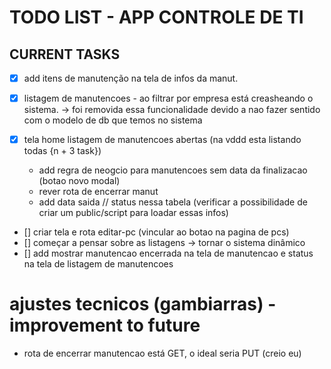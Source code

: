 # TODO LIST - APP CONTROLE DE TI

## CURRENT TASKS

- [x] add itens de manutenção na tela de infos da manut.
- [x] listagem de manutencoes - ao filtrar por empresa está creasheando o sistema. -> foi removida essa funcionalidade devido a nao fazer sentido com o modelo de db que temos no sistema

- [x] tela home listagem de manutencoes abertas (na vddd esta listando todas {n + 3 task})
    -  add regra de neogcio para manutencoes sem data da finalizacao (botao novo modal)
    - rever rota de encerrar manut
    - add data saida // status nessa tabela (verificar a possibilidade de criar um public/script para loadar essas infos)
- [] criar tela e rota editar-pc (vincular ao botao na pagina de pcs)
- [] começar a pensar sobre as listagens -> tornar o sistema dinâmico
- [] add mostrar manutencao encerrada na tela de manutencao e status na tela de listagem de manutencoes 

# ajustes tecnicos (gambiarras) - improvement to future


- rota de encerrar manutencao está GET, o ideal seria PUT (creio eu)